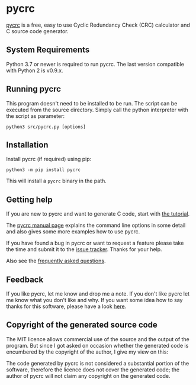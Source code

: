 pycrc
=====

[pycrc](https://pycrc.org) is a free, easy to use Cyclic Redundancy Check (CRC)
calculator and C source code generator.


System Requirements
-------------------

Python 3.7 or newer is required to run pycrc.
The last version compatible with Python 2 is v0.9.x.

Running pycrc
-------------

This program doesn't need to be installed to be run. The script can be
executed from the source directory.
Simply call the python interpreter with the script as parameter:

    python3 src/pycrc.py [options]

Installation
------------

Install pycrc (if required) using pip:

    python3 -m pip install pycrc

This will install a `pycrc` binary in the path.


Getting help
------------

If you are new to pycrc and want to generate C code, start with
[the tutorial](https://pycrc.org/tutorial.html).

The [pycrc manual page](https://pycrc.org/pycrc.html) explains the command line
options in some detail and also gives some more examples how to use pycrc.

If you have found a bug in pycrc or want to request a feature please take the
time and submit it to the
[issue tracker](https://github.com/tpircher/pycrc/issues).
Thanks for your help.

Also see the [frequently asked questions](https://pycrc.org/faq.html).


Feedback
--------

If you like pycrc, let me know and drop me a note. If you don't like pycrc let
me know what you don't like and why.
If you want some idea how to say thanks for this software, please have a look
[here](https://www.tty1.net/say-thanks_en.html).


Copyright of the generated source code
--------------------------------------

The MIT licence allows commercial use of the source and the output of the
program. But since I got asked on occasion whether the generated code is
encumbered by the copyright of the author, I give my view on this:

The code generated by pycrc is not considered a substantial portion of the
software, therefore the licence does not cover the generated code; the
author of pycrc will not claim any copyright on the generated code.
